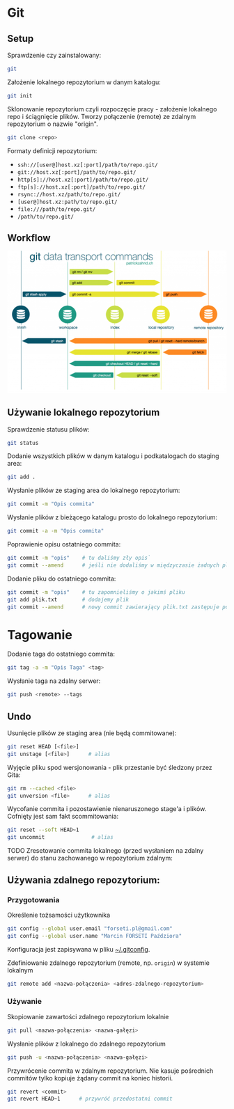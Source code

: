 # Git

## Setup

Sprawdzenie czy zainstalowany:
```bash
git
```

Założenie lokalnego repozytorium w danym katalogu:
```bash
git init
```

Sklonowanie repozytorium czyli rozpoczęcie pracy - założenie lokalnego repo i ściągnięcie plików. Tworzy połączenie (remote) ze zdalnym repozytorium o nazwie "origin".
```bash
git clone <repo>
```

Formaty definicji repozytorium:
- `ssh://[user@]host.xz[:port]/path/to/repo.git/`
- `git://host.xz[:port]/path/to/repo.git/`
- `http[s]://host.xz[:port]/path/to/repo.git/`
- `ftp[s]://host.xz[:port]/path/to/repo.git/`
- `rsync://host.xz/path/to/repo.git/`
- `[user@]host.xz:path/to/repo.git/`
- `file:///path/to/repo.git/`
- `/path/to/repo.git/`

## Workflow
![Git workflow](../img/git-workflow.png)

## Używanie lokalnego repozytorium
Sprawdzenie statusu plików:
```bash
git status
```

Dodanie wszystkich plików w danym katalogu i podkatalogach do staging area:
```bash
git add .
```

Wysłanie plików ze staging area do lokalnego repozytorium:
```bash
git commit -m "Opis commita"
```

Wysłanie plików z bieżącego katalogu prosto do lokalnego repozytorium:
```bash
git commit -a -m "Opis commita"
```

Poprawienie opisu ostatniego commita:
```bash
git commit -m "opis"    # tu daliśmy zły opis`
git commit --amend      # jeśli nie dodaliśmy w międzyczasie żadnych plików to tak zmieniamy opis
```

Dodanie pliku do ostatniego commita:
```bash
git commit -m "opis"    # tu zapomnieliśmy o jakimś pliku
git add plik.txt        # dodajemy plik
git commit --amend      # nowy commit zawierający plik.txt zastępuje poprzedni commit
```

# Tagowanie

Dodanie taga do ostatniego commita:
```bash
git tag -a -m "Opis Taga" <tag>
```

Wysłanie taga na zdalny serwer:
```bash
git push <remote> --tags
```

## Undo

Usunięcie plików ze staging area (nie będą commitowane):
```bash
git reset HEAD [<file>]
git unstage [<file>]      # alias
```

Wyjęcie pliku spod wersjonowania - plik przestanie być śledzony przez Gita:
```bash
git rm --cached <file>
git unversion <file>      # alias
```

Wycofanie commita i pozostawienie nienaruszonego stage'a i plików. Cofnięty jest sam fakt scommitowania:
```bash
git reset --soft HEAD~1
git uncommit               # alias
```

TODO Zresetowanie commita lokalnego (przed wysłaniem na zdalny serwer) do stanu zachowanego w repozytorium zdalnym:


## Używania zdalnego repozytorium:

### Przygotowania
Określenie tożsamości użytkownika
```bash
git config --global user.email "forseti.pl@gmail.com"
git config --global user.name "Marcin FORSETI Paździora"
```

Konfiguracja jest zapisywana w pliku [~/.gitconfig](../file/gitconfig).

Zdefiniowanie zdalnego repozytorium (remote, np. `origin`) w systemie lokalnym
```bash
git remote add <nazwa-połączenia> <adres-zdalnego-repozytorium>
```

### Używanie

Skopiowanie zawartości zdalnego repozytorium lokalnie
```bash
git pull <nazwa-połączenia> <nazwa-gałęzi>
```

Wysłanie plików z lokalnego do zdalnego repozytorium
```bash
git push -u <nazwa-połączenia> <nazwa-gałęzi>
```

Przywrócenie commita w zdalnym repozytorium. Nie kasuje pośrednich commitów tylko kopiuje żądany commit na koniec historii.
```bash
git revert <commit>
git revert HEAD~1      # przywróć przedostatni commit
```
